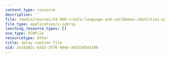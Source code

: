```yaml
---
content_type: resource
description: ''
file: /media/courses/24-908-creole-language-and-caribbean-identities-spring-2017/1e1da82cba52357640eba9153d54a106_aRZax7Y2t7g.srt
file_type: application/x-subrip
learning_resource_types: []
ocw_type: OCWFile
resourcetype: Other
title: 3play caption file
uid: 1e1da82c-ba52-3576-40eb-a9153d54a106
---
```

